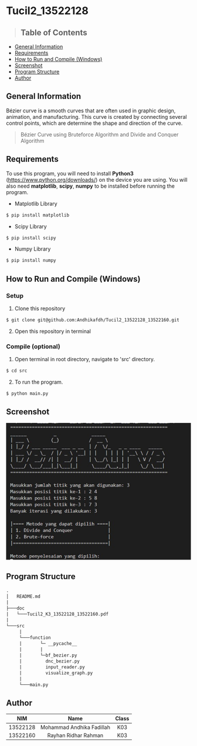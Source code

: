 # Tucil2_13522128

> ## **Table of Contents**

- [General Information](#general-information)
- [Requirements](#requirements)
- [How to Run and Compile (Windows)](#how-to-run-and-compile-windows)
- [Screenshot](#screenshot)
- [Program Structure](#program-structure)
- [Author](#author)

## **General Information**
Bézier curve is a smooth curves that are often used in graphic design, animation,
and manufacturing. This curve is created by connecting several control points, which are
determine the shape and direction of the curve.

>Bézier Curve using Bruteforce Algorithm and Divide and Conquer Algorithm

## **Requirements**

To use this program, you will need to install **Python3** (https://www.python.org/downloads/) on the device you are using. You will also need **matplotlib**, **scipy**, **numpy** to be installed before running the program.

- Matplotlib Library

```sh
$ pip install matplotlib
```

- Scipy Library

```sh
$ pip install scipy
```

- Numpy Library

```sh
$ pip install numpy
```

## **How to Run and Compile (Windows)**

### **Setup**

1. Clone this repository <br>

```sh
$ git clone git@github.com:Andhikafdh/Tucil2_13522128_13522160.git
```

2. Open this repository in terminal

### **Compile (optional)**

1. Open terminal in root directory, navigate to 'src' directory. <br>

```sh
$ cd src
```
2. To run the program. <br>

```sh
$ python main.py
```


## **Screenshot**
<img src="doc/Home.jpg"> 

## **Program Structure**

```
.
│   README.md
|
├───doc
|   └───Tucil2_K3_13522128_13522160.pdf
|
└───src
     |
     └───function
     |       └─ __pycache__
     |       |
     |       └─bf_bezier.py
     |         dnc_bezier.py
     |         input_reader.py
     |         visualize_graph.py 
     |
     └───main.py
```

## Author

| **NIM**  |         **Name**          | **Class** |
| :------: | :-----------------------: | :-------: |
| 13522128 | Mohammad Andhika Fadillah |    K03    |
| 13522160 |   Rayhan Ridhar Rahman    |    K03    |
